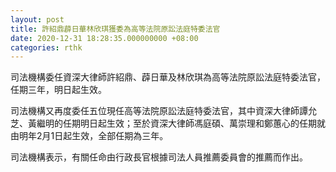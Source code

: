 ```yaml
---
layout: post
title: 許紹鼎薜日華林欣琪獲委為高等法院原訟法庭特委法官
date: 2020-12-31 18:28:35.000000000 +08:00
categories: rthk
---
```


司法機構委任資深大律師許紹鼎、薜日華及林欣琪為高等法院原訟法庭特委法官，任期三年，明日起生效。

司法機構又再度委任五位現任高等法院原訟法庭特委法官，其中資深大律師譚允芝、黃繼明的任期明日起生效；至於資深大律師馮庭碩、萬崇理和鄭蕙心的任期就由明年2月1日起生效，全部任期為三年。

司法機構表示，有關任命由行政長官根據司法人員推薦委員會的推薦而作出。
